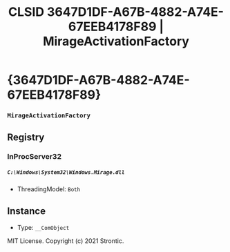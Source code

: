 ﻿---
title: "CLSID 3647D1DF-A67B-4882-A74E-67EEB4178F89 | MirageActivationFactory"
excerpt: What is COM-Object CLSID 3647D1DF-A67B-4882-A74E-67EEB4178F89?
---

# {3647D1DF-A67B-4882-A74E-67EEB4178F89}

### `MirageActivationFactory`

## Registry


### InProcServer32

##### `C:\Windows\System32\Windows.Mirage.dll`
* ThreadingModel: `Both`

## Instance

* Type: `__ComObject`

MIT License. Copyright (c) 2021 Strontic.


